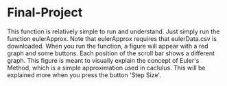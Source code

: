# Final-Project

This function is relatively simple to run and understand. Just simply run the function eulerApprox. Note that eulerApprox requires that eulerData.csv is downloaded.
When you run the function, a figure will appear with a red graph and some buttons. Each position of the scroll bar shows a different graph.
This figure is meant to visually explain the concept of Euler's Method, which is a simple approximation used in caclulus. This will be explained more when you press the button 'Step Size'.